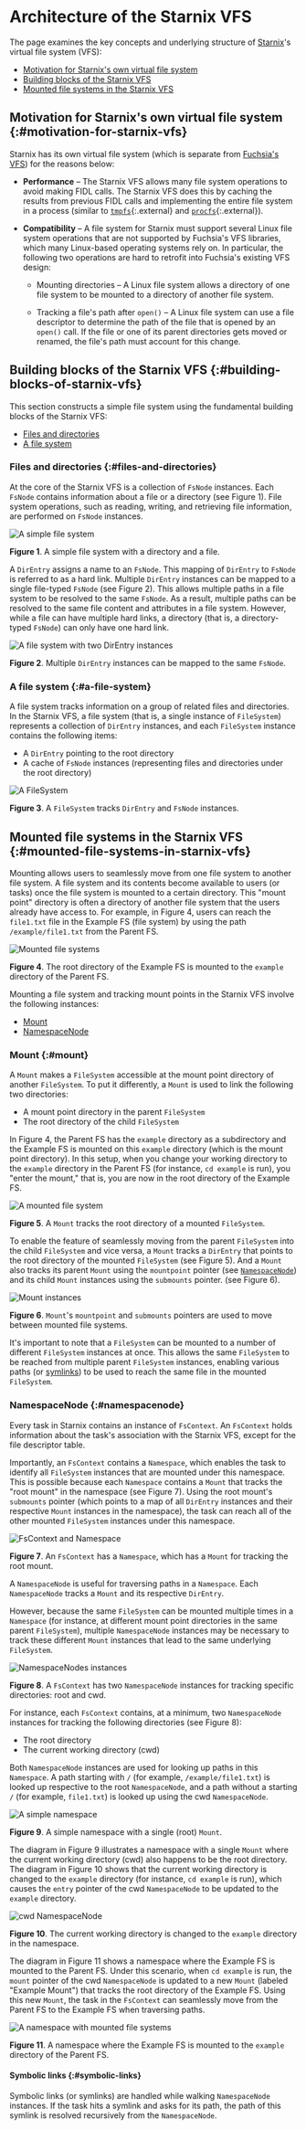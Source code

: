 # Architecture of the Starnix VFS

The page examines the key concepts and underlying structure of [Starnix][starnix]'s
virtual file system (VFS):

- [Motivation for Starnix's own virtual file system](#motivation-for-starnix-vfs)
- [Building blocks of the Starnix VFS](#building-blocks-of-starnix-vfs)
- [Mounted file systems in the Starnix VFS](#mounted-file-systems-in-starnix-vfs)

## Motivation for Starnix's own virtual file system {:#motivation-for-starnix-vfs}

Starnix has its own virtual file system (which is separate from
[Fuchsia's VFS][fuchsia-vfs]) for the reasons below:

- **Performance** – The Starnix VFS allows many file system operations to avoid
  making FIDL calls. The Starnix VFS does this by caching the results from
  previous FIDL calls and implementing the entire file system in a process
  (similar to [`tmpfs`][tmpfs]{:.external} and [`procfs`][procfs]{:.external}).

- **Compatibility** – A file system for Starnix must support several Linux
  file system operations that are not supported by Fuchsia's VFS libraries,
  which many Linux-based operating systems rely on. In particular, the following
  two operations are hard to retrofit into Fuchsia's existing VFS design:

  - Mounting directories – A Linux file system allows a directory of one
    file system to be mounted to a directory of another file system.

  - Tracking a file's path after `open()` – A Linux file system can use
    a file descriptor to determine the path of the file that is opened by an
    `open()` call. If the file or one of its parent directories gets moved or
    renamed, the file's path must account for this change.

## Building blocks of the Starnix VFS {:#building-blocks-of-starnix-vfs}

This section constructs a simple file system using the fundamental building
blocks of the Starnix VFS:

- [Files and directories](#files-and-directories)
- [A file system](#a-file-system)

### Files and directories {:#files-and-directories}

At the core of the Starnix VFS is a collection of `FsNode` instances. Each `FsNode`
contains information about a file or a directory (see Figure 1). File system
operations, such as reading, writing, and retrieving file information, are
performed on `FsNode` instances.

![A simple file system](images/starnix-vfs-01.png "Diagram showing a simepl file
system in the Starnix VFS")

**Figure 1**. A simple file system with a directory and a file.

A `DirEntry` assigns a name to an `FsNode`. This mapping of `DirEntry` to `FsNode`
is referred to as a hard link. Multiple `DirEntry` instances can be mapped to a
single file-typed `FsNode` (see Figure 2). This allows multiple paths in a file system
to be resolved to the same `FsNode`. As a result, multiple paths can be resolved to the
same file content and attributes in a file system. However, while a file can have
multiple hard links, a directory (that is, a directory-typed `FsNode`) can only have
one hard link.

![A file system with two DirEntry instances](images/starnix-vfs-02.png "Diagram
showing the mapping of two DirEntry instances to one FsNode in the Starnix VFS")

**Figure 2**. Multiple `DirEntry` instances can be mapped to the same `FsNode`.

### A file system {:#a-file-system}

A file system tracks information on a group of related files and directories. In
the Starnix VFS, a file system (that is, a single instance of `FileSystem`)
represents a collection of `DirEntry` instances, and each `FileSystem` instance
contains the following items:

- A `DirEntry` pointing to the root directory
- A cache of `FsNode` instances (representing files and directories under the
  root directory)

![A FileSystem](images/starnix-vfs-03.png "Diagram showing a simple FileSystem
instance in the Starnix VFS")

**Figure 3**. A `FileSystem` tracks `DirEntry` and `FsNode` instances.

## Mounted file systems in the Starnix VFS {:#mounted-file-systems-in-starnix-vfs}

Mounting allows users to seamlessly move from one file system to another file
system. A file system and its contents become available to users (or tasks) once
the file system is mounted to a certain directory. This "mount point" directory
is often a directory of another file system that the users already have access to.
For example, in Figure 4, users can reach the `file1.txt` file in the Example FS
(file system) by using the path `/example/file1.txt` from the Parent FS.

![Mounted file systems](images/starnix-vfs-04.png "Diagram showing a file system
mounted to another file system in the Starnix VFS")

**Figure 4**. The root directory of the Example FS is mounted to the `example`
directory of the Parent FS.

Mounting a file system and tracking mount points in the Starnix VFS involve
the following instances:

- [Mount](#mount)
- [NamespaceNode](#namespacenode)

### Mount {:#mount}

A `Mount` makes a `FileSystem` accessible at the mount point directory of
another `FileSystem`. To put it differently, a `Mount` is used to link the
following two directories:

- A mount point directory in the parent `FileSystem`
- The root directory of the child `FileSystem`

In Figure 4, the Parent FS has the `example` directory as a subdirectory and the
Example FS is mounted on this `example` directory (which is the mount point
directory). In this setup, when you change your working directory to the
`example` directory in the Parent FS (for instance, `cd example` is run), you
"enter the mount," that is, you are now in the root directory of the Example FS.

![A mounted file system](images/starnix-vfs-05.png "Diagram showing a Mount
pointing to a mounted file system in the Starnix VFS")

**Figure 5**. A `Mount` tracks the root directory of a mounted `FileSystem`.

To enable the feature of seamlessly moving from the parent `FileSystem` into the
child `FileSystem` and vice versa, a `Mount` tracks a `DirEntry` that points to the
root directory of the mounted `FileSystem` (see Figure 5). And a `Mount` also tracks
its parent `Mount` using the `mountpoint` pointer (see
[`NamespaceNode`](#namespacenode)) and its child `Mount` instances using the
`submounts` pointer. (see Figure 6).

![Mount instances](images/starnix-vfs-06.png "Diagram showing how Mount instances
are used to track mounted file systems in the Starnix VFS")

**Figure 6**. `Mount`'s `mountpoint` and `submounts` pointers are used to move
between mounted file systems.

It's important to note that a `FileSystem` can be mounted to a number of different
`FileSystem` instances at once. This allows the same `FileSystem` to be reached from
multiple parent `FileSystem` instances, enabling various paths (or
[symlinks](#symbolic-links)) to be used to reach the same file in the mounted
`FileSystem`.

### NamespaceNode {:#namespacenode}

Every task in Starnix contains an instance of `FsContext`. An `FsContext` holds
information about the task's association with the Starnix VFS, except for the
file descriptor table.

Importantly, an `FsContext` contains a `Namespace`, which
enables the task to identify all `FileSystem` instances that are mounted under
this namespace. This is possible because each `Namespace` contains a `Mount` that
tracks the "root mount" in the namespace (see Figure 7). Using the root mount's
`submounts` pointer (which points to a map of all `DirEntry` instances and their
respective `Mount` instances in the namespace), the task can reach all of the
other mounted `FileSystem` instances under this namespace.

![FsContext and Namespace](images/starnix-vfs-07.png "Diagram showing FsContext and
Namespace in the Starnix VFS")

**Figure 7**. An `FsContext` has a `Namespace`, which has a `Mount` for tracking the
root mount.

A `NamespaceNode` is useful for traversing paths in a `Namespace`. Each
`NamespaceNode` tracks a `Mount` and its respective `DirEntry`.

However, because the same `FileSystem` can be mounted multiple times in a
`Namespace` (for instance, at different mount point directories in the same parent
`FileSystem`), multiple `NamespaceNode` instances may be necessary to track these
different `Mount` instances that lead to the same underlying `FileSystem`.

![NamespaceNodes instances](images/starnix-vfs-08.png "Diagram showing NamespaceNodes
in the Starnix VFS")

**Figure 8**. A `FsContext` has two `NamespaceNode` instances for tracking specific
directories: root and cwd.

For instance, each `FsContext` contains, at a minimum, two `NamespaceNode`
instances for tracking the following directories (see Figure 8):

- The root directory
- The current working directory (cwd)

Both `NamespaceNode` instances are used for looking up paths in this `Namespace`. A
path starting with `/` (for example, `/example/file1.txt`) is looked up respective
to the root `NamespaceNode`, and a path without a starting `/` (for example,
`file1.txt`) is looked up using the cwd `NamespaceNode`.

![A simple namespace](images/starnix-vfs-09.png "Diagram showing a simple namespace
in the Starnix VFS")

**Figure 9**. A simple namespace with a single (root) `Mount`.

The diagram in Figure 9 illustrates a namespace with a single `Mount` where the
current working directory (cwd) also happens to be the root directory. The diagram
in Figure 10 shows that the current working directory is changed to the `example`
directory (for instance, `cd example` is run), which causes the `entry` pointer of
the cwd `NamespaceNode` to be updated to the `example` directory.

![cwd NamespaceNode](images/starnix-vfs-10.png "Diagram showing that cwd NamespaceNode
points a subdirectory in the Starnix VFS")

**Figure 10**. The current working directory is changed to the `example` directory
in the namespace.

The diagram in Figure 11 shows a namespace where the Example FS is mounted to the
Parent FS. Under this scenario, when `cd example` is run, the `mount` pointer of
the cwd `NamespaceNode` is updated to a new `Mount` (labeled "Example Mount") that
tracks the root directory of the Example FS. Using this new `Mount`, the task in
the `FsContext` can seamlessly move from the Parent FS to the Example FS when
traversing paths.

![A namespace with mounted file systems](images/starnix-vfs-11.png "Diagram showing
a namespace with mounted file systems in the Starnix VFS")

**Figure 11**. A namespace where the Example FS is mounted to the `example` directory of
the Parent FS.

#### Symbolic links {:#symbolic-links}

Symbolic links (or symlinks) are handled while walking `NamespaceNode` instances.
If the task hits a symlink and asks for its path, the path of this symlink is
resolved recursively from the `NamespaceNode`.

<!-- Reference links -->

[starnix]: /docs/concepts/starnix/making-linux-syscalls-in-fuchsia.md
[fuchsia-vfs]: /docs/concepts/filesystems/filesystems.md
[tmpfs]: https://en.wikipedia.org/wiki/Tmpfs
[procfs]: https://en.wikipedia.org/wiki/Procfs
